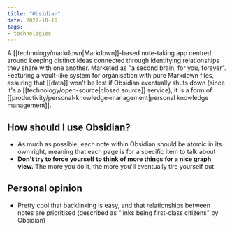 ```yaml
---
title: "Obsidian"
date: 2022-10-10
tags:
- technologies
---
```


A [[technology/markdown|Markdown]]-based note-taking app centred around keeping distinct ideas connected through identifying relationships they share with one another. Marketed as "a second brain, for you, forever". Featuring a vault-like system for organisation with pure Markdown files, assuring that [[data]] won't be lost if Obsidian eventually shuts down (since it's a [[technology/open-source|closed source]] service), it is a form of [[productivity/personal-knowledge-management|personal knowledge management]].

## How should I use Obsidian?
* As much as possible, each note within Obsidian should be atomic in its own right, meaning that each page is for a specific item to talk about
* **Don't try to force yourself to think of more things for a nice graph view.** The more you do it, the more you'll eventually tire yourself out

## Personal opinion
- Pretty cool that backlinking is easy, and that relationships between notes are prioritised (described as "links being first-class citizens" by Obsidian)